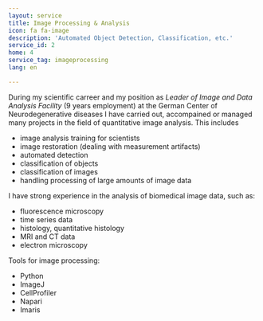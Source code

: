 ```yaml
---
layout: service
title: Image Processing & Analysis
icon: fa fa-image
description: 'Automated Object Detection, Classification, etc.'
service_id: 2
home: 4
service_tag: imageprocessing
lang: en

---
```


During my scientific carreer and my position as *Leader of Image and Data Analysis Facility* (9 years employment) at the German Center of Neurodegenerative diseases I have carried out, accompained or managed many projects in the field of quantitative image analysis. This includes

* image analysis training for scientists
* image restoration (dealing with measurement artifacts)
* automated detection
* classification of objects
* classification of images
* handling processing of large amounts of image data


I have strong experience in the analysis of biomedical image data, such as:

* fluorescence microscopy
* time series data
* histology, quantitative histology
* MRI and CT data
* electron microscopy


Tools for image processing:

* Python
* ImageJ
* CellProfiler
* Napari
* Imaris


